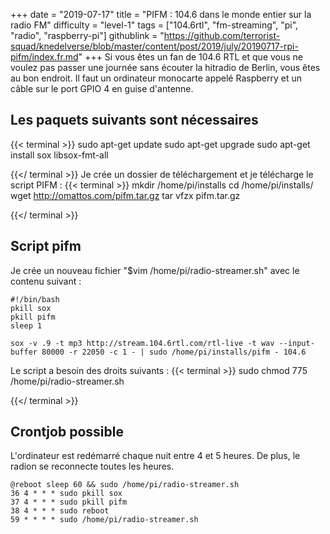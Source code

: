 +++
date = "2019-07-17"
title = "PIFM : 104.6 dans le monde entier sur la radio FM"
difficulty = "level-1"
tags = ["104.6rtl", "fm-streaming", "pi", "radio", "raspberry-pi"]
githublink = "https://github.com/terrorist-squad/knedelverse/blob/master/content/post/2019/july/20190717-rpi-pifm/index.fr.md"
+++
Si vous êtes un fan de 104.6 RTL et que vous ne voulez pas passer une journée sans écouter la hitradio de Berlin, vous êtes au bon endroit. Il faut un ordinateur monocarte appelé Raspberry et un câble sur le port GPIO 4 en guise d'antenne.
## Les paquets suivants sont nécessaires

{{< terminal >}}
sudo apt-get update
sudo apt-get upgrade
sudo apt-get install sox libsox-fmt-all

{{</ terminal >}}
Je crée un dossier de téléchargement et je télécharge le script PIFM :
{{< terminal >}}
mkdir /home/pi/installs
cd /home/pi/installs/
wget http://omattos.com/pifm.tar.gz
tar vfzx pifm.tar.gz

{{</ terminal >}}

## Script pifm
Je crée un nouveau fichier "$vim /home/pi/radio-streamer.sh" avec le contenu suivant :
```
#!/bin/bash 
pkill sox 
pkill pifm 
sleep 1 

sox -v .9 -t mp3 http://stream.104.6rtl.com/rtl-live -t wav --input-buffer 80000 -r 22050 -c 1 - | sudo /home/pi/installs/pifm - 104.6

```
Le script a besoin des droits suivants :
{{< terminal >}}
sudo chmod 775 /home/pi/radio-streamer.sh

{{</ terminal >}}

## Crontjob possible
L'ordinateur est redémarré chaque nuit entre 4 et 5 heures. De plus, le radion se reconnecte toutes les heures.
```
@reboot sleep 60 && sudo /home/pi/radio-streamer.sh 
36 4 * * * sudo pkill sox 
37 4 * * * sudo pkill pifm 
38 4 * * * sudo reboot 
59 * * * * sudo /home/pi/radio-streamer.sh

```